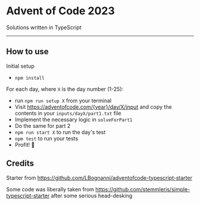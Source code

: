# Advent of Code 2023

Solutions written in TypeScript

---

## How to use

Initial setup

 - `npm install`

For each day, where `X` is the day number (1-25):

 - run `npm run setup X` from your terminal
 - Visit https://adventofcode.com/{year}/day/X/input and copy the contents in your `inputs/dayX/part1.txt` file
 - Implement the necessary logic in `solveForPart1` 
 - Do the same for part 2
 - `npm run start X` to run the day's test
 - `npm test` to run your tests
 - Profit! 🎉

## Credits

Starter from https://github.com/LBognanni/adventofcode-typescript-starter

Some code was liberally taken from https://github.com/stemmlerjs/simple-typescript-starter after some serious head-desking
